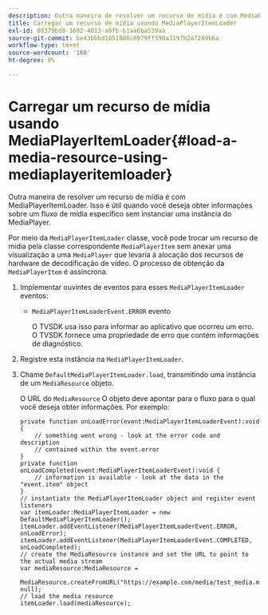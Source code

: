 ```yaml
---
description: Outra maneira de resolver um recurso de mídia é com MediaPlayerItemLoader. Isso é útil quando você deseja obter informações sobre um fluxo de mídia específico sem instanciar uma instância do MediaPlayer.
title: Carregar um recurso de mídia usando MediaPlayerItemLoader
exl-id: 08379bd8-1602-4013-a6fb-b1aa6ba539aa
source-git-commit: be43bbbd1051886c8979ff590a3197b2a7249b6a
workflow-type: tm+mt
source-wordcount: '168'
ht-degree: 0%

---
```


# Carregar um recurso de mídia usando MediaPlayerItemLoader{#load-a-media-resource-using-mediaplayeritemloader}

Outra maneira de resolver um recurso de mídia é com MediaPlayerItemLoader. Isso é útil quando você deseja obter informações sobre um fluxo de mídia específico sem instanciar uma instância do MediaPlayer.

Por meio da `MediaPlayerItemLoader` classe, você pode trocar um recurso de mídia pela classe correspondente `MediaPlayerItem` sem anexar uma visualização a uma `MediaPlayer` que levaria à alocação dos recursos de hardware de decodificação de vídeo. O processo de obtenção da `MediaPlayerItem` é assíncrona.

1. Implementar ouvintes de eventos para esses `MediaPlayerItemLoader` eventos:

   * `MediaPlayerItemLoaderEvent.ERROR` evento

      O TVSDK usa isso para informar ao aplicativo que ocorreu um erro. O TVSDK fornece uma propriedade de erro que contém informações de diagnóstico.

1. Registre esta instância na `MediaPlayerItemLoader`.
1. Chame `DefaultMediaPlayerItemLoader.load`, transmitindo uma instância de um `MediaResource` objeto.

   O URL do `MediaResource` O objeto deve apontar para o fluxo para o qual você deseja obter informações. Por exemplo:

   ```
   private function onLoadError(event:MediaPlayerItemLoaderEvent):void { 
       // something went wrong - look at the error code and description 
       // contained within the event.error 
   } 
   private function onLoadCompleted(event:MediaPlayerItemLoaderEvent):void { 
       // information is available - look at the data in the "event.item" object 
   } 
   // instantiate the MediaPlayerItemLoader object and register event listeners 
   var itemLoader:MediaPlayerItemLoader = new DefaultMediaPlayerItemLoader(); 
   itemLoader.addEventListener(MediaPlayerItemLoaderEvent.ERROR, onLoadError); 
   itemLoader.addEventListener(MediaPlayerItemLoaderEvent.COMPLETED, onLoadCompleted); 
   // create the MediaResource instance and set the URL to point to the actual media stream 
   var mediaResource:MediaResource = 
     MediaResource.createFromURL("https://example.com/media/test_media.m3u8", null); 
   // load the media resource 
   itemLoader.load(mediaResource); 
   ```
